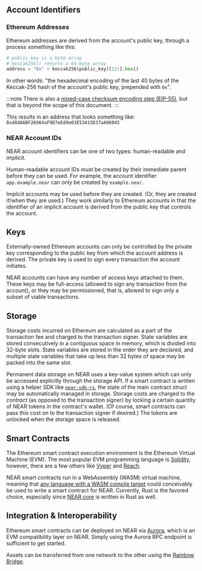 ## Account Identifiers

### Ethereum Addresses

Ethereum addresses are derived from the account's public key, through a process something like this:

```python
# public_key is a byte array
# keccak256() returns a 64-byte array
address = "0x" + keccak256(public_key)[12:].hex()
```

In other words: "the hexadecimal encoding of the last 40 bytes of the Keccak-256 hash of the account's public key, prepended with `0x`".

:::note
There is also a [mixed-case checksum encoding step (EIP-55)](https://eips.ethereum.org/EIPS/eip-55), but that is beyond the scope of this document.
:::

This results in an address that looks something like: `0xd8dA6BF26964aF9D7eEd9e03E53415D37aA96045`

### NEAR Account IDs

NEAR account identifiers can be one of two types: human-readable and implicit.

Human-readable account IDs must be created by their immediate parent before they can be used. For example, the account identifier `app.example.near` can only be created by `example.near`.

Implicit accounts may be used before they are created. (Or, they are created if/when they are used.) They work similarly to Ethereum accounts in that the identifier of an implicit account is derived from the public key that controls the account.

## Keys

Externally-owned Ethereum accounts can only be controlled by the private key corresponding to the public key from which the account address is derived. The private key is used to sign every transaction the account initiates.

NEAR accounts can have any number of access keys attached to them. These keys may be full-access (allowed to sign any transaction from the account), or they may be permissioned, that is, allowed to sign only a subset of viable transactions.

## Storage

Storage costs incurred on Ethereum are calculated as a part of the transaction fee and charged to the transaction signer. State variables are stored consecutively in a contiguous space in memory, which is divided into 32-byte slots. State variables are stored in the order they are declared, and multiple state variables that take up less than 32 bytes of space may be packed into the same slot.

Permanent data storage on NEAR uses a key-value system which can only be accessed explicitly through the storage API. If a smart contract is written using a helper SDK like [`near-sdk-rs`](https://github.com/near/near-sdk-rs), the state of the main contract struct may be automatically managed in storage. Storage costs are charged to the *contract* (as opposed to the transaction signer) by locking a certain quantity of NEAR tokens in the contract's wallet. (Of course, smart contracts can pass this cost on to the transaction signer if desired.) The tokens are unlocked when the storage space is released.

## Smart Contracts

The Ethereum smart contract execution environment is the Ethereum Virtual Machine (EVM). The most popular EVM programming language is [Solidity](https://soliditylang.org/), however, there are a few others like [Vyper](https://github.com/vyperlang/vyper) and [Reach](https://reach.sh/).

NEAR smart contracts run in a WebAssembly (WASM) virtual machine, meaning that [any language with a WASM compile target](https://github.com/appcypher/awesome-wasm-langs) could conceivably be used to write a smart contract for NEAR. Currently, Rust is the favored choice, especially since [NEAR core](https://github.com/near/nearcore) is written in Rust as well.

## Integration & Interoperability

Ethereum smart contracts can be deployed on NEAR via [Aurora](https://aurora.dev/), which is an EVM compatibility layer on NEAR. Simply using the Aurora RPC endpoint is sufficient to get started.

Assets can be transferred from one network to the other using the [Rainbow Bridge](https://rainbowbridge.app/).
